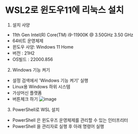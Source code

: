 # WSL2로 윈도우11에 리눅스 설치

1. 설치 사양

- 11th Gen Intel(R) Core(TM) i9-11900K @ 3.50GHz   3.50 GHz
- 64비트 운영체제
- 윈도우 사양: Windows 11 Home
- 버전 : 21H2
- OS빌드 : 22000.856

2. Windows 기능 켜기
- 설정 검색에서 'Windows 기능 켜기' 실행
- Linux용 Windows 하위 시스템
- 가상머신 플랫폼
- 버튼체크 하기
![image](https://user-images.githubusercontent.com/93111772/187618247-d7fff539-1f46-4d7d-af3f-d082ef2dc08b.png)

3. PowerShell로 WSL 설치
- PowerShell 은 윈도우즈 운영체제를 관리할 수 있는 인터프리터
- PowerShell 을 관리자로 실행 후 아래 명령어 실행
